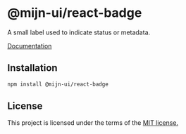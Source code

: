 # @mijn-ui/react-badge

A small label used to indicate status or metadata.

[Documentation](https://mijn-ui.vercel.app/docs/components/badge)

## Installation

```sh
npm install @mijn-ui/react-badge
```

## License

This project is licensed under the terms of the [MIT license.](https://github.com/mijn-ui/mijn-ui-react/blob/main/LICENSE)
